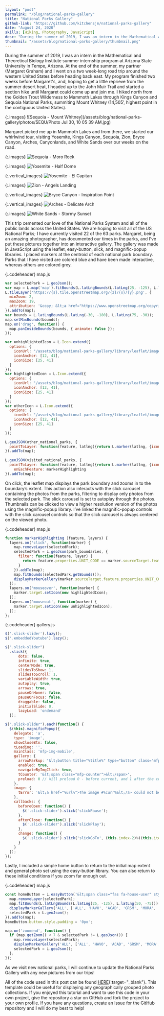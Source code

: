 ```yaml
---
layout: "post"
permalink: "/blog/national-parks-gallery"
title: "National Parks Gallery"
github-link: "https://github.com/kitchensjn/national-parks-gallery"
date: "August 24, 2020"
skills: [Hiking, Photography, JavaScript]
desc: "During the summer of 2019, I was an intern in the Mathematical and Theoretical Biology Institute summer internship program at Arizona State University in Tempe, Arizona. At the end of the summer, my partner (Margaret Graham) and I went on a two week-long road trip around the western United States before heading back east."
thumbnail: "/assets/blog/national-parks-gallery/thumbnail.png"
---
```


During the summer of 2019, I was an intern in the Mathematical and Theoretical Biology Institute summer internship program at Arizona State University in Tempe, Arizona. At the end of the summer, my partner (Margaret Graham) and I went on a two week-long road trip around the western United States before heading back east. My program finished two weeks before Margaret's, and, hoping to get a little reprieve from the summer desert heat, I headed up to the John Muir Trail and started a section hike until Margaret could come up and join me. I hiked north from the Golden Trout Wilderness to Mammoth Lakes through Kings Canyon and Sequoia National Parks, summiting Mount Whitney (14,505’, highest point in the contiguous United States).

{:.images}
![Sequoia - Mount Whitney](/assets/blog/national-parks-gallery/photos/SEQU/Photo Jul 30, 10 05 39 AM.jpg)

Margaret picked me up in Mammoth Lakes and from there, we started our whirlwind tour, visiting Yosemite, Kings Canyon, Sequoia, Zion, Bryce Canyon, Arches, Canyonlands, and White Sands over our weeks on the road.

{:.images}
![Sequoia - Moro Rock](/assets/blog/national-parks-gallery/photos/SEQU/DSC_9647.jpg)

{:.images}
![Yosemite - Half Dome](/assets/blog/national-parks-gallery/photos/YOSE/DSC_9306.jpg)

{:.vertical_images}
![Yosemite - El Capitan](/assets/blog/national-parks-gallery/photos/YOSE/DSC_2423.jpg)

{:.images}
![Zion - Angels Landing](/assets/blog/national-parks-gallery/photos/ZION/DSC_9830.jpg)

{:.vertical_images}
![Bryce Canyon - Inspiration Point](/assets/blog/national-parks-gallery/photos/BRCA/DSC_9902.jpg)

{:.vertical_images}
![Arches - Delicate Arch](/assets/blog/national-parks-gallery/photos/ARCH/DSC_0033.jpg)

{:.images}
![White Sands - Stormy Sunset](/assets/blog/national-parks-gallery/photos/WHSA/DSC_0503.jpg)

This trip cemented our love of the National Parks System and all of the public lands across the United States. We are hoping to visit all of the US National Parks; I have currently visited 22 of the 63 parks. Margaret, being an amazing photographer, has documented our times in the parks, and I’ve put these pictures together into an interactive gallery. The gallery was made in JavaScript using the leaflet, easy-button, slick, and magnific-popup libraries. I placed markers at the centroid of each national park boundary. Parks that I have visited are colored blue and have been made interactive, whereas others are colored grey.

{:.codeheader}
map.js
```javascript
var selectedPark = L.geoJson();
var map = L.map('map').fitBounds(L.latLngBounds(L.latLng(25, -125), L.latLng(50, -75)));
L.tileLayer('https://{s}.tile.openstreetmap.org/{z}/{x}/{y}.png', {
  minZoom: 2,
  maxZoom: 19,
  attribution: '&copy; &lt;a href="https://www.openstreetmap.org/copyright">OpenStreetMap&lt;/a> contributors'
}).addTo(map);
var bounds = L.latLngBounds(L.latLng(-30, -180), L.latLng(75, -30));
map.setMaxBounds(bounds);
map.on('drag', function() {
  map.panInsideBounds(bounds, { animate: false });
});

var unhighlightedIcon = L.Icon.extend({
  options: {
    iconUrl: "/assets/blog/national-parks-gallery/library/leaflet/images/marker-icon.png",
    iconAnchor: [12, 41],
    iconSize: [25, 41]
  }
});
var highlightedIcon = L.Icon.extend({
  options: {
    iconUrl: "/assets/blog/national-parks-gallery/library/leaflet/images/marker-icon-lightblue.png",
    iconAnchor: [12, 41],
    iconSize: [25, 41]
  }
});
var otherIcon = L.Icon.extend({
  options: {
    iconUrl: "/assets/blog/national-parks-gallery/library/leaflet/images/marker-icon-other.png",
    iconAnchor: [12, 41],
    iconSize: [25, 41]
  }
});

L.geoJSON(other_national_parks, {
  pointToLayer: function(feature, latlng){return L.marker(latlng, {icon: new otherIcon(), title: feature.properties.UNIT_NAME})}
}).addTo(map);
    
L.geoJSON(visited_national_parks, {
  pointToLayer: function(feature, latlng){return L.marker(latlng, {icon: new unhighlightedIcon(), title: feature.properties.UNIT_NAME})},
    onEachFeature: markerHighlighting
}).addTo(map);
```

On click, the leaflet map displays the park boundary and zooms in to the boundary’s extent. This action also interacts with the slick carousel containing the photos from the parks, filtering to display only photos from the selected park. The slick carousel is set to autoplay through the photos. Thumbnails can be clicked to view a higher resolution version of the photos using the magnific-popup library. I’ve linked the magnific-popup controls with the slick carousel controls so that the slick carousel is always centered on the viewed photo.

{:.codeheader}
map.js
```javascript
function markerHighlighting (feature, layers) {
  layers.on('click', function(marker) {
    map.removeLayer(selectedPark);
    selectedPark = L.geoJson(park_boundaries, {
      filter: function(feature, layer) {
        return feature.properties.UNIT_CODE == marker.sourceTarget.feature.properties.UNIT_CODE;
      }
    }).addTo(map);
    map.fitBounds(selectedPark.getBounds());
    displayMarkerGallery(marker.sourceTarget.feature.properties.UNIT_CODE, ['ALL', 'HAVO', 'ACAD', 'GRSM', 'MORA', 'BISC', 'SHEN', 'ARCH', 'SEQU', 'BRCA', 'WHSA', 'GRCA', 'KICA', 'CARE', 'DEVA', 'ROMO', 'SAGU', 'CONG', 'CANY', 'ZION', 'JOTR', 'YOSE', 'EVER']);
  });
  layers.on('mouseover', function(marker) {
    marker.target.setIcon(new highlightedIcon);
  });
  layers.on('mouseout', function(marker) {
    marker.target.setIcon(new unhighlightedIcon);
  });
};
```

{:.codeheader}
gallery.js
```javascript
$('.slick-slider').lazy();
$('.embeddedYoutube').lazy();

$(".slick-slider")
  .slick({
      dots: false,
      infinite: true,
      centerMode: true,
      slidesToShow: 1,
      slidesToScroll: 1,
      variableWidth: true,
      autoplay: true,
      arrows: true,
      pauseOnHover: false,
      pauseOnFocus: false,
      draggable: false,
      initialSlide: 0,
      lazyLoad: 'ondemand'
  });

$(".slick-slider").each(function() {
  $(this).magnificPopup({
    delegate: 'a',
    type: 'image',
    showCloseBtn: false,
    tLoading: '',
    mainClass: 'mfp-img-mobile',
    gallery: {
      arrowMarkup: '&lt;button title="%title%" type="button" class="mfp-arrow mfp-arrow-%dir%">&lt;/button>',
      enabled: true,
      navigateByImgClick: true,
      tCounter: '&lt;span class="mfp-counter">&lt;/span>',
      preload: 0 // Will preload 0 - before current, and 1 after the current image
    },
    image: {
      tError: '&lt;a href="%url%">The image #%curr%&lt;/a> could not be loaded.'
    },
    callbacks: {
      beforeOpen: function() {
        $('.slick-slider').slick('slickPause');
      },
      afterClose: function() {
        $('.slick-slider').slick('slickPlay');
      },
      change: function() {
        $('.slick-slider').slick('slickGoTo', (this.index-2)%((this.items.length-2)/2));
      }
    }
  });
});
```

Lastly, I included a simple home button to return to the initial map extent and general photo set using the easy-button library. You can also return to these initial conditions if you zoom far enough out.

{:.codeheader}
map.js
```javascript
const homeButton = L.easyButton('&lt;span class="fas fa-house-user" style="font-size:15px; line-height:26px;">&lt;/span>', function(btn, map) {
  map.removeLayer(selectedPark);
  map.fitBounds(L.latLngBounds(L.latLng(25, -125), L.latLng(50, -75)));
  displayMarkerGallery('ALL', ['ALL', 'HAVO', 'ACAD', 'GRSM', 'MORA', 'BISC', 'SHEN', 'ARCH', 'SEQU', 'BRCA', 'WHSA', 'GRCA', 'KICA', 'CARE', 'DEVA', 'ROMO', 'SAGU', 'CONG', 'CANY', 'ZION', 'JOTR', 'YOSE', 'EVER']);
  selectedPark = L.geoJson();
}).addTo(map);
homeButton.button.style.padding = '0px';

map.on('zoomend', function() {
  if (map.getZoom() < 7 & selectedPark != L.geoJson()) {
    map.removeLayer(selectedPark);
    displayMarkerGallery('ALL', ['ALL', 'HAVO', 'ACAD', 'GRSM', 'MORA', 'BISC', 'SHEN', 'ARCH', 'SEQU', 'BRCA', 'WHSA', 'GRCA', 'KICA', 'CARE', 'DEVA', 'ROMO', 'SAGU', 'CONG', 'CANY', 'ZION', 'JOTR', 'YOSE', 'EVER']);
    selectedPark = L.geoJson();
  };
});
```

As we visit new national parks, I will continue to update the National Parks Gallery with any new pictures from our trips!

All of the code used in this post can be found [HERE](https://github.com/kitchensjn/national-parks-gallery){:target="_blank"}. This template could be useful for displaying any geographically grouped photo collections. If you enjoyed this tutorial and want to use this code in your own project, give the repository a star on GitHub and fork the project to your own profile. If you have any questions, create an Issue for the GitHub repository and I will do my best to help!